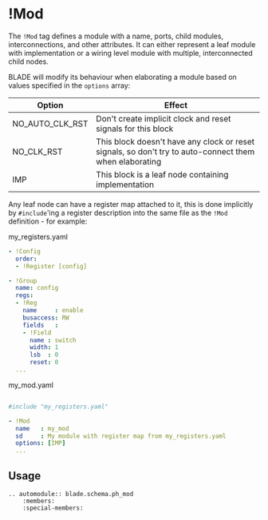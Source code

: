 # !Mod
The `!Mod` tag defines a module with a name, ports, child modules, interconnections, and other attributes. It can either represent a leaf module with implementation or a wiring level module with multiple, interconnected child nodes.

BLADE will modify its behaviour when elaborating a module based on values specified in the `options` array:

| Option | Effect |
|--------|--------|
| NO_AUTO_CLK_RST | Don't create implicit clock and reset signals for this block |
| NO_CLK_RST      | This block doesn't have any clock or reset signals, so don't try to auto-connect them when elaborating |
| IMP             | This block is a leaf node containing implementation |

Any leaf node can have a register map attached to it, this is done implicitly by `#include`'ing a register description into the same file as the `!Mod` definition - for example:

my_registers.yaml
```yaml
- !Config
  order:
  - !Register [config]

- !Group
  name: config
  regs:
  - !Reg
    name     : enable
    busaccess: RW
    fields   :
    - !Field
      name : switch
      width: 1
      lsb  : 0
      reset: 0
  ...
```

my_mod.yaml
```yaml

#include "my_registers.yaml"

- !Mod
  name   : my_mod
  sd     : My module with register map from my_registers.yaml
  options: [IMP]
  ...
```

## Usage

```eval_rst
.. automodule:: blade.schema.ph_mod
    :members:
    :special-members:
```
